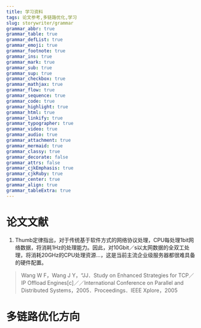 ```yaml
---
title: 学习资料
tags: 论文参考,多链路优化,学习
slug: storywriter/grammar
grammar_abbr: true
grammar_table: true
grammar_defList: true
grammar_emoji: true
grammar_footnote: true
grammar_ins: true
grammar_mark: true
grammar_sub: true
grammar_sup: true
grammar_checkbox: true
grammar_mathjax: true
grammar_flow: true
grammar_sequence: true
grammar_code: true
grammar_highlight: true
grammar_html: true
grammar_linkify: true
grammar_typographer: true
grammar_video: true
grammar_audio: true
grammar_attachment: true
grammar_mermaid: true
grammar_classy: true
grammar_decorate: false
grammar_attrs: false
grammar_cjkEmphasis: true
grammar_cjkRuby: true
grammar_center: true
grammar_align: true
grammar_tableExtra: true
---
```


# 论文文献
1. Thumb定律指出，对于传统基于软件方式的网络协议处理，CPU每处理1bit网络数据，将消耗1Hz的处理能力。因此，对10Gbit／s以太网数据的全双工处理，将消耗20GHz的CPU处理资源…，这是当前主流企业级服务器都很难具备的硬件配置。
>Wang W F，Wang J Y，“JJ．Study on Enhanced Strategies for TCP／IP Offload Engines[c]／／International Conference on Parallel and Distributed Systems，2005．Proceedings．IEEE Xplore，2005




# 多链路优化方向
